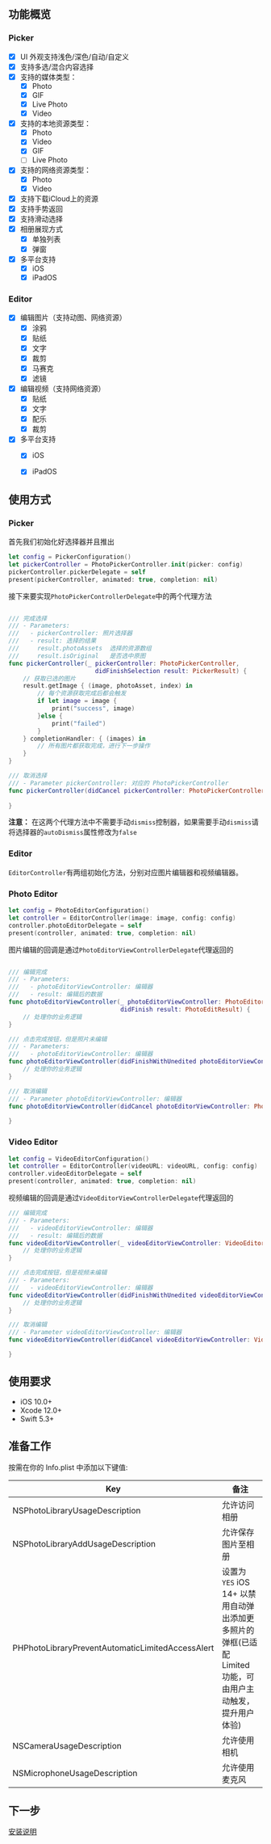 ## 功能概览

### Picker

- [x] UI 外观支持浅色/深色/自动/自定义
- [x] 支持多选/混合内容选择
- [x] 支持的媒体类型：
    - [x] Photo
    - [x] GIF
    - [x] Live Photo
    - [x] Video
- [x] 支持的本地资源类型：
    - [x] Photo
    - [x] Video
    - [x] GIF
    - [ ] Live Photo
- [x] 支持的网络资源类型：
    - [x] Photo
    - [x] Video
- [x] 支持下载iCloud上的资源
- [x] 支持手势返回
- [x] 支持滑动选择
- [x] 相册展现方式
    - [x] 单独列表
    - [x] 弹窗
- [x] 多平台支持
    - [x] iOS
    - [x] iPadOS

### Editor

- [x] 编辑图片（支持动图、网络资源）
    - [x] 涂鸦
    - [x] 贴纸
    - [x] 文字
    - [x] 裁剪
    - [x] 马赛克
    - [x] 滤镜
- [x] 编辑视频（支持网络资源）
    - [x] 贴纸
    - [x] 文字
    - [x] 配乐
    - [x] 裁剪
- [x] 多平台支持
    - [x] iOS
    - [x] iPadOS


## 使用方式

### Picker

首先我们初始化好选择器并且推出

```swift
let config = PickerConfiguration()
let pickerController = PhotoPickerController.init(picker: config)
pickerController.pickerDelegate = self
present(pickerController, animated: true, completion: nil)
```

接下来要实现`PhotoPickerControllerDelegate`中的两个代理方法

```swift

/// 完成选择
/// - Parameters:
///   - pickerController: 照片选择器
///   - result: 选择的结果
///     result.photoAssets  选择的资源数组
///     result.isOriginal   是否选中原图
func pickerController(_ pickerController: PhotoPickerController, 
                        didFinishSelection result: PickerResult) {
    // 获取已选的图片
    result.getImage { (image, photoAsset, index) in
        // 每个资源获取完成后都会触发
        if let image = image { 
            print("success", image)
        }else {
            print("failed")
        }
    } completionHandler: { (images) in
        // 所有图片都获取完成，进行下一步操作
    }
}

/// 取消选择
/// - Parameter pickerController: 对应的 PhotoPickerController
func pickerController(didCancel pickerController: PhotoPickerController) {
    
}
```

**注意：** 在这两个代理方法中不需要手动`dismiss`控制器，如果需要手动`dismiss`请将选择器的`autoDismiss`属性修改为`false`


### Editor

`EditorController`有两组初始化方法，分别对应图片编辑器和视频编辑器。

### Photo Editor

```swift
let config = PhotoEditorConfiguration()
let controller = EditorController(image: image, config: config)
controller.photoEditorDelegate = self
present(controller, animated: true, completion: nil)
```

图片编辑的回调是通过`PhotoEditorViewControllerDelegate`代理返回的

```Swift

/// 编辑完成
/// - Parameters:
///   - photoEditorViewController: 编辑器
///   - result: 编辑后的数据
func photoEditorViewController(_ photoEditorViewController: PhotoEditorViewController,
                               didFinish result: PhotoEditResult) {
    // 处理你的业务逻辑              
}

/// 点击完成按钮，但是照片未编辑
/// - Parameters:
///   - photoEditorViewController: 编辑器
func photoEditorViewController(didFinishWithUnedited photoEditorViewController: PhotoEditorViewController) {
    // 处理你的业务逻辑
}

/// 取消编辑
/// - Parameter photoEditorViewController: 编辑器
func photoEditorViewController(didCancel photoEditorViewController: PhotoEditorViewController) {
    
}
```

### Video Editor

```swift
let config = VideoEditorConfiguration()
let controller = EditorController(videoURL: videoURL, config: config)
controller.videoEditorDelegate = self
present(controller, animated: true, completion: nil)
```

视频编辑的回调是通过`VideoEditorViewControllerDelegate`代理返回的

```swift
/// 编辑完成
/// - Parameters:
///   - videoEditorViewController: 编辑器
///   - result: 编辑后的数据
func videoEditorViewController(_ videoEditorViewController: VideoEditorViewController, didFinish result: VideoEditResult) {
    // 处理你的业务逻辑
}

/// 点击完成按钮，但是视频未编辑
/// - Parameters:
///   - videoEditorViewController: 编辑器
func videoEditorViewController(didFinishWithUnedited videoEditorViewController: VideoEditorViewController) {
    // 处理你的业务逻辑
}

/// 取消编辑
/// - Parameter videoEditorViewController: 编辑器
func videoEditorViewController(didCancel videoEditorViewController: VideoEditorViewController) {

}
```



## 使用要求

- iOS 10.0+
- Xcode 12.0+
- Swift 5.3+


## 准备工作

按需在你的 Info.plist 中添加以下键值:

| Key | 备注 |
| ----- | ---- |
| NSPhotoLibraryUsageDescription | 允许访问相册 |
| NSPhotoLibraryAddUsageDescription | 允许保存图片至相册 |
| PHPhotoLibraryPreventAutomaticLimitedAccessAlert | 设置为 `YES` iOS 14+ 以禁用自动弹出添加更多照片的弹框(已适配 Limited 功能，可由用户主动触发，提升用户体验)|
| NSCameraUsageDescription | 允许使用相机 |
| NSMicrophoneUsageDescription | 允许使用麦克风 |


## 下一步

[安装说明](https://github.com/SilenceLove/HXPHPicker/wiki/%E5%AE%89%E8%A3%85%E8%AF%B4%E6%98%8E)
